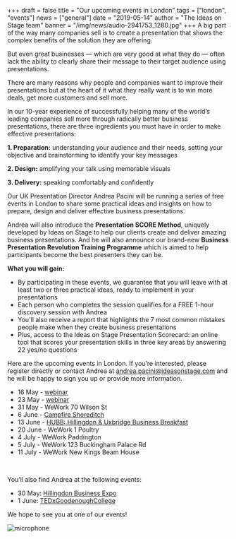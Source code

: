 +++
draft = false
title = "Our upcoming events in London"
tags = ["london", "events"]
news = ["general"]
date = "2019-05-14"
author = "The Ideas on Stage team"
banner = "/img/news/audio-2941753_1280.jpg"
+++
A big part of the way many companies sell is to create a presentation that shows the complex benefits of the solution they are offering.

But even great businesses — which are very good at what they do — often lack the ability to clearly share their message to their target audience using presentations.

There are many reasons why people and companies want to improve their presentations but at the heart of it what they really want is to win more deals, get more customers and sell more.

In our 10-year experience of successfully helping many of the world’s leading companies sell more through radically better business presentations, there are three ingredients you must have in order to make effective presentations:

**1. Preparation:** understanding your audience and their needs, setting your objective and brainstorming to identify your key messages

**2. Design:** amplifying your talk using memorable visuals

**3. Delivery:** speaking comfortably and confidently

Our UK Presentation Director Andrea Pacini will be running a series of free events in London to share some practical ideas and insights on how to prepare, design and deliver effective business presentations. 

Andrea will also introduce the **Presentation SCORE Method**, uniquely developed by Ideas on Stage to help our clients create and deliver amazing business presentations. And he will also announce our brand-new **Business Presentation Revolution Training Programme** which is aimed to help participants become the best presenters they can be.

**What you will gain:**

* By participating in these events, we guarantee that you will leave with at least two or three practical ideas, ready to implement in your presentations
* Each person who completes the session qualifies for a FREE 1-hour discovery session with Andrea
* You'll also receive a report that highlights the 7 most common mistakes people make when they create business presentations
* Plus, access to the Ideas on Stage Presentation Scorecard: an online tool that scores your presentation skills in three key areas by answering 22 yes/no questions

Here are the upcoming events in London. If you’re interested, please register directly or contact Andrea at andrea.pacini@ideasonstage.com and he will be happy to sign you up or provide more information. 

* 16 May - [webinar](https://zoom.us/meeting/register/38f4db88e064fd3a34538d7d4481ef37) 
* 23 May - [webinar](https://zoom.us/meeting/register/38f4db88e064fd3a34538d7d4481ef37) 
* 31 May - WeWork 70 Wilson St 
* 6 June - [Campfire Shoreditch](https://www.eventbrite.com/e/3-key-ingredients-you-need-to-make-presentations-that-sell-free-event-tickets-61223248384)  
* 13 June - [HUBB: Hillingdon & Uxbridge Business Breakfast](https://www.wardwilliams.co.uk/events/posts/2019/hubb-hillingdon-uxbridge-business-breakfast/hubb-hillingdon-uxbridge-business-breakfast-13th-june-2019/) 
* 20 June - WeWork 1 Poultry 
* 4 July - WeWork Paddington
* 5 July - WeWork 123 Buckingham Palace Rd   
* 11 July - WeWork New Kings Beam House     

<p>&nbsp;</p>

You’ll also find Andrea at the following events: 

* 30 May: [Hillingdon Business Expo](https://hillingdonexpo.com/)
* 1 June: [TEDxGoodenoughCollege](https://www.eventbrite.co.uk/e/tedxgoodenoughcollege-equality-tickets-59581985322) 

We hope to see you at one of our events!

![microphone](/img/news/audio-2941753_1280.jpg)
